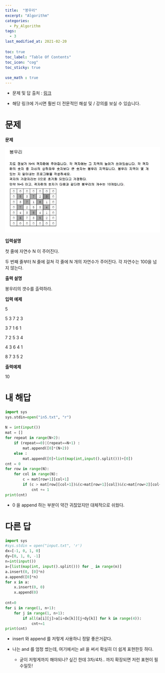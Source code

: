 ```yaml
---
title:  "봉우리"
excerpt: "Algorithm"
categories:
  - Py_Algorithm
tags:
  - 3
last_modified_at: 2021-02-20

toc: true
toc_label: "Table Of Contents"
toc_icon: "cog"
toc_sticky: true

use_math : true
---
```


- 문제 및 답 출처 : [링크](https://www.inflearn.com/course/%ED%8C%8C%EC%9D%B4%EC%8D%AC-%EC%95%8C%EA%B3%A0%EB%A6%AC%EC%A6%98-%EB%AC%B8%EC%A0%9C%ED%92%80%EC%9D%B4-%EC%BD%94%EB%94%A9%ED%85%8C%EC%8A%A4%ED%8A%B8/dashboard)

- 해당 링크에 가시면 훨씬 더 전문적인 해설 및 / 강의를 보실 수 있습니다. 

# 문제

**문제**  

![png](/assets/images/{Algorithm}/5_1.JPG)

**입력설명**

첫 줄에 자연수 N 이 주어진다.

두 번째 줄부터 N 줄에 걸쳐 각 줄에 N 개의 자연수가 주어진다. 각 자연수는 100을 넘지 않는다. 

**출력 설명**

봉우리의 갯수를 출력하라.

**입력 예제**

5

5 3 7 2 3

3 7 1 6 1

7 2 5 3 4

4 3 6 4 1

8 7 3 5 2

**출력예제**

10



# 내 해답

```python
import sys
sys.stdin=open("in5.txt", "r")

N = int(input())
mat = []
for repeat in range(N+2):
    if (repeat==0)|(repeat==N+1) :
        mat.append([0]*(N+2))
    else :
        mat.append([0]+list(map(int,input().split()))+[0])
cnt = 0
for row in range(N):
    for col in range(N):
        c = mat[row+1][col+1]
        if (c > mat[row][col+1])&(c>mat[row+1][col])&(c>mat[row+2][col+1])&(c>mat[row+1][col+2]) :
            cnt += 1
print(cnt)
```

- 0 을 append 하는 부분이 약간 귀찮았지만 대체적으로 쉬웠다.

# 다른 답

```python
import sys
#sys.stdin = open("input.txt", 'r')
dx=[-1, 0, 1, 0]
dy=[0, 1, 0, -1]
n=int(input())
a=[list(map(int, input().split())) for _ in range(n)]
a.insert(0, [0]*n)
a.append([0]*n)
for x in a:
    x.insert(0, 0)
    x.append(0)

cnt=0
for i in range(1, n+1):
    for j in range(1, n+1):
        if all(a[i][j]>a[i+dx[k]][j+dy[k]] for k in range(4)):
            cnt+=1
print(cnt)
```

- insert 와 append 를 저렇게 사용하니 정말 좋은거같다. 

- 나는 and 를 엄청 썼는데, 여기에서는 all 을 써서 확실히 더 쉽게 표현한듯 하다.
  - 굳이 저렇게까지 해야되나?  싶긴 한데 3차/4차.. 까지 확장되면 저런 표현이 필수일듯!